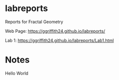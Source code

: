 # labreports
Reports for Fractal Geometry

Web Page: https://ggriffith24.github.io/labreports/

Lab 1: https://ggriffith24.github.io/labreports/Lab1.html

# Notes

Hello World
